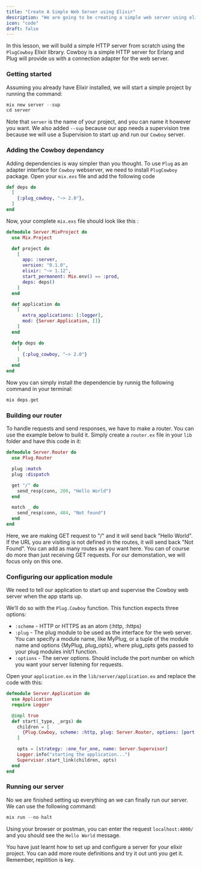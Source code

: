 ```yaml
---
title: "Create A Simple Web Server using Elixir"
description: "We are going to be creating a simple web server using elixir and cowboy"
icon: "code"
draft: false
---
```


In this lesson, we will build a simple HTTP server from scratch using the `PlugCowboy` Elixir library. Cowboy is a simple HTTP server for Erlang and Plug will provide us with a connection adapter for the web server. 

### Getting started
Assuming you already have Elixir installed, we will start a simple project by running the command:
```elixir
mix new server --sup
cd server
```
Note that `server` is the name of your project, and you can name it however you want. We also added `--sup` because our app needs a supervision tree because we will use a Supervision to start up and run our `Cowboy` server.

### Adding the Cowboy dependancy

Adding dependencies is way simpler than you thought. To use `Plug` as an adapter interface for `Cowboy` webserver, we need to install `PlugCowboy` package. Open your `mix.exs` file and add the following code

```elixir
def deps do
  [
    {:plug_cowboy, "~> 2.0"},
  ]
end
```

Now, your complete `mix.exs` file should look like this :
```elixir
defmodule Server.MixProject do
  use Mix.Project

  def project do
    [
      app: :server,
      version: "0.1.0",
      elixir: "~> 1.12",
      start_permanent: Mix.env() == :prod,
      deps: deps()
    ]
  end

  def application do
    [
      extra_applications: [:logger],
      mod: {Server.Application, []}
    ]
  end

  defp deps do
    [
      {:plug_cowboy, "~> 2.0"}
    ]
  end
end
```

Now you can simply install the dependencie by runnig the following command in your terminal:
```elixir
mix deps.get
```

### Building our router

To handle requests and send responses, we have to make a router. You can use the example below to build it. Simply create a `router.ex` file in your `lib` folder and have this code in it:
```elixir
defmodule Server.Router do
  use Plug.Router

  plug :match
  plug :dispatch

  get "/" do
    send_resp(conn, 200, "Hello World")
  end

  match _ do
    send_resp(conn, 404, "Not found")
  end
end
```

Here, we are making GET request to "/" and it will send back "Hello World". If the URL you are visiting is not defined in the routes, it will send back "Not Found". You can add as many routes as you want here. You can of course do more than just receiving GET requests. For our demonstation, we will focus only on this one.

### Configuring our application module

We need to tell our application to start up and supervise the Cowboy web server when the app starts up.

We’ll do so with the `Plug.Cowboy` function. This function expects three options:

- `:scheme` - HTTP or HTTPS as an atom (:http, :https)
- `:plug` - The plug module to be used as the interface for the web server. You can specify a module name, like MyPlug, or a tuple of the module name and options {MyPlug, plug_opts}, where plug_opts gets passed to your plug modules init/1 function.
- `:options` - The server options. Should include the port number on which you want your server listening for requests.

Open your `application.ex` in the `lib/server/application.ex` and replace the code with this:

```elixir
defmodule Server.Application do
  use Application
  require Logger

  @impl true
  def start(_type, _args) do
    children = [
      {Plug.Cowboy, scheme: :http, plug: Server.Router, options: [port: 4000]}
    ]

    opts = [strategy: :one_for_one, name: Server.Supervisor]
    Logger.info("starting the application...")
    Supervisor.start_link(children, opts)
  end
end
```

### Running our server
No we are finished setting up everything an we can finally run our server. We can use the following command:
```elixir
mix run --no-halt
```
Using your browser or postman, you can enter the request `localhost:4000/` and you should see the `Hello World` message.

You have just learnt how to set up and configure a server for your elixir project. You can add more route definitions and try it out unti you get it. Remember, repitition is key.